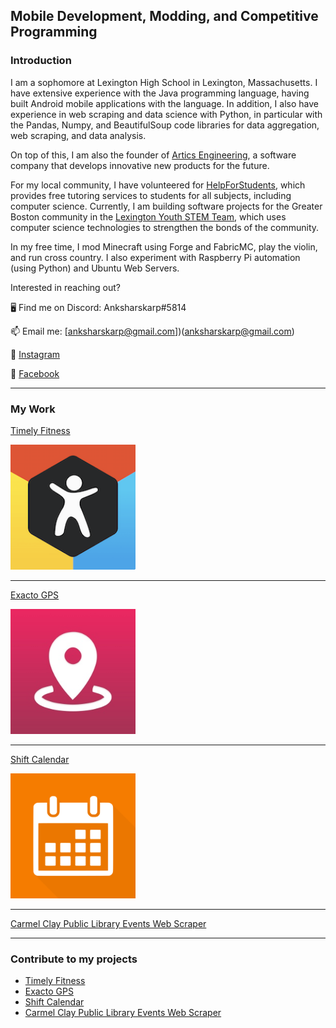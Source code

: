 ## Mobile Development, Modding, and Competitive Programming

### Introduction

I am a sophomore at Lexington High School in Lexington, Massachusetts. I have extensive experience with the Java programming language, having built Android mobile applications with the language. In addition, I also have experience in web scraping and data science with Python, in particular with the Pandas, Numpy, and BeautifulSoup code libraries for data aggregation, web scraping, and data analysis.

On top of this, I am also the founder of [Artics Engineering](https://github.com/artics-engineering), a software company that develops innovative new products for the future.

For my local community, I have volunteered for [HelpForStudents](https://www.helpforstudents.org), which provides free tutoring services to students for all subjects, including computer science. 
Currently, I am building software projects for the Greater Boston community in the [Lexington Youth STEM Team](http://lexyouthstem.org), which uses computer science technologies to strengthen the bonds of the community.

In my free time, I mod Minecraft using Forge and FabricMC, play the violin, and run cross country. I also experiment with Raspberry Pi automation (using Python) and Ubuntu Web Servers.

Interested in reaching out?

🖥️ Find me on Discord: Anksharskarp#5814

📫 Email me: [anksharskarp@gmail.com])(anksharskarp@gmail.com)

📱 [Instagram](https://www.instagram.com/williamzhangdev/)

📱 [Facebook](https://www.facebook.com/williamzhangdev/)


---

### My Work

[Timely Fitness](/timely_fitness.md)

<img src="images/timely_fitness_logo.png?raw=true" alt="drawing" width="200"/>

---
[Exacto GPS](/exacto_gps.md)

<img src="images/exacto_gps_logo.png?raw=true" alt="drawing" width="200"/>

---
[Shift Calendar](/shift_calendar.md)

<img src="images/shift_calendar_logo.png?raw=true" alt="drawing" width="200"/>

---
[Carmel Clay Public Library Events Web Scraper](ccpl_web_scraper.md)

---

### Contribute to my projects

- [Timely Fitness](https://github.com/Artics-Engineering/Timely-Fitness#readme)
- [Exacto GPS](https://github.com/Artics-Engineering/Exacto-GPS#readme)
- [Shift Calendar](https://github.com/Artics-Engineering/Shift-Calendar#readme)
- [Carmel Clay Public Library Events Web Scraper](https://github.com/Anksharskarp/Python-Web-Crawler-Class-Course-Project#readme)
